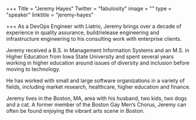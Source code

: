 +++
Title = "Jeremy Hayes"
Twitter = "fabulosity"
image = ""
type = "speaker"
linktitle = "jeremy-hayes"

+++
As a DevOps Engineer with Liatrio, Jeremy brings over a decade of experience in quality assurance, build/release engineering and infrastructure engineering to his consulting work with enterprise clients.

Jeremy received a B.S. in Management Information Systems and an M.S. in Higher Education from Iowa State University and spent several years working in higher education around issues of diversity and inclusion before moving to technology.

He has worked with small and large software organizations in a variety of fields, including market research, healthcare, higher education and finance.

Jeremy lives in the Boston, MA, area with his husband, two kids, two dogs and a cat. A former member of the Boston Gay Men’s Chorus, Jeremy can often be found enjoying the vibrant arts scene in Boston.
